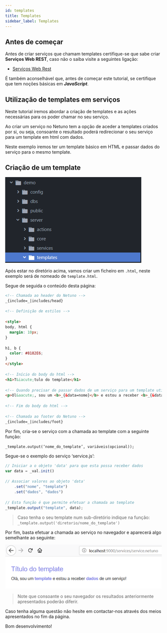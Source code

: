 ```yaml
---
id: templates
title: Templates
sidebar_label: Templates
---
```


## Antes de começar
Antes de criar serviços que chamam templates certifique-se que sabe criar **Serviços Web REST**, caso não o saiba visite a seguintes ligação:

* [Serviços Web Rest](services/rest)

É também aconselhável que, antes de começar este tutorial, se certifique que tem noções básicas em _**JavaScript**_.

## Utilização de templates em serviços

Neste tutorial iremos abordar a criação de templates e as ações necessárias para os poder chamar no seu serviço.

Ao criar um serviço no Netuno tem a opção de aceder a templates criados por si, ou seja, consoante o resultado poderá redirecionar o seu serviço para um template em html com dados.

Neste exemplo iremos ter um template básico em HTML e passar dados do serviço para o mesmo template.

## Criação de um template

![templates1.png](/docs/assets/templates1.png)

Após estar no diretório acima, vamos criar um ficheiro em `.html`, neste exemplo será de nomeado de `template.html`.

Segue de seguida o conteúdo desta página:

```html
<!-- Chamada ao header do Netuno -->
_{include=_|includes/head}

<!-- Definição de estilos -->

<style>
body, html {
  margin: 10px;
}

h1, b {
  color: #8182E6;
}
</style>

<!-- Início do body do html -->
<h1>T&iacute;tulo do template</h1>

<!-- Quando precisar de passar dados de um serviço para um template utilize _{&variavel} -->
<p>Ol&aacute;, sou um <b>_{&data=nome}</b> e estou a receber <b>_{&data=dados}</b> de um servi&ccedil;o!</p>

<!-- Fim do body do html -->

<!-- Chamada ao footer do Netuno -->
_{include=_|includes/foot}
```

Por fim, cria-se o serviço com a chamada ao template com a seguinte função:

`_template.output(‘nome_do_template’, variáveis(opcional));`

Segue-se o exemplo do serviço ‘service.js’:

```javascript
// Iniciar a o objeto 'data' para que esta possa receber dados
var data = _val.init()
    
// Associar valores ao objeto 'data'
    .set("nome", "template")
    .set("dados", "dados")

// Esta função é que permite efetuar a chamada ao template
_template.output("template", data);
```

> Caso tenha o seu template num sub-diretório indique na função: `_template.output('diretorio/nome_do_template')`

Por fim, basta efetuar a chamada ao serviço no navegador e aparecerá algo semelhante ao seguinte:

![templates2.png](/docs/assets/templates2.png)

> Note que consoante o seu navegador os resultados anteriormente apresentados poderão diferir.

Caso tenha alguma questão não hesite em contactar-nos através dos meios apresentados no fim da página.

Bom desenvolvimento!
